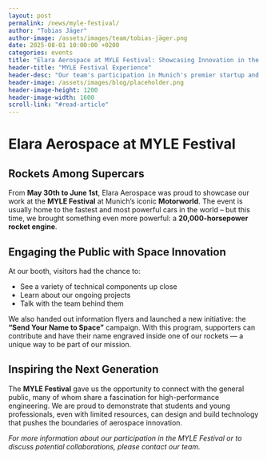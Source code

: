 ```yaml
---
layout: post
permalink: /news/myle-festival/
author: "Tobias Jäger"
author-image: /assets/images/team/tobias-jäger.png
date: 2025-08-01 10:00:00 +0200
categories: events
title: "Elara Aerospace at MYLE Festival: Showcasing Innovation in the Heart of Munich's Startup Ecosystem"
header-title: "MYLE Festival Experience"
header-desc: "Our team's participation in Munich's premier startup and innovation festival, connecting with the region's brightest minds"
header-image: /assets/images/blog/placeholder.png
header-image-height: 1200
header-image-width: 1600
scroll-link: "#read-article"
---
```


# Elara Aerospace at MYLE Festival  
## Rockets Among Supercars  

From **May 30th to June 1st**, Elara Aerospace was proud to showcase our work at the **MYLE Festival** at Munich’s iconic **Motorworld**. The event is usually home to the fastest and most powerful cars in the world – but this time, we brought something even more powerful: a **20,000-horsepower rocket engine**.  

## Engaging the Public with Space Innovation  

At our booth, visitors had the chance to:  
- See a variety of technical components up close  
- Learn about our ongoing projects  
- Talk with the team behind them  

We also handed out information flyers and launched a new initiative: the **“Send Your Name to Space”** campaign. With this program, supporters can contribute and have their name engraved inside one of our rockets — a unique way to be part of our mission.  

## Inspiring the Next Generation  

The **MYLE Festival** gave us the opportunity to connect with the general public, many of whom share a fascination for high-performance engineering. We are proud to demonstrate that students and young professionals, even with limited resources, can design and build technology that pushes the boundaries of aerospace innovation.  

*For more information about our participation in the MYLE Festival or to discuss potential collaborations, please contact our team.* 

